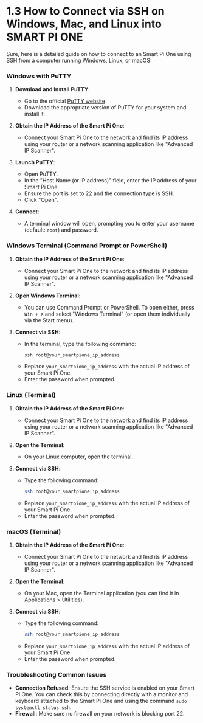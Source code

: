 # 1.3 How to Connect via SSH on Windows, Mac, and Linux into SMART PI ONE

Sure, here is a detailed guide on how to connect to an Smart Pi One using SSH from a computer running Windows, Linux, or macOS:

### Windows with PuTTY

1. **Download and Install PuTTY**:
   - Go to the official [PuTTY website](https://www.putty.org/).
   - Download the appropriate version of PuTTY for your system and install it.

2. **Obtain the IP Address of the Smart Pi One**:
   - Connect your Smart Pi One to the network and find its IP address using your router or a network scanning application like "Advanced IP Scanner".

3. **Launch PuTTY**:
   - Open PuTTY.
   - In the "Host Name (or IP address)" field, enter the IP address of your Smart Pi One.
   - Ensure the port is set to 22 and the connection type is SSH.
   - Click "Open".

4. **Connect**:
   - A terminal window will open, prompting you to enter your username (default: `root`) and password.

### Windows Terminal (Command Prompt or PowerShell)

1. **Obtain the IP Address of the Smart Pi One**:
   - Connect your Smart Pi One to the network and find its IP address using your router or a network scanning application like "Advanced IP Scanner".

2. **Open Windows Terminal**:
   - You can use Command Prompt or PowerShell. To open either, press `Win + X` and select "Windows Terminal" (or open them individually via the Start menu).

3. **Connect via SSH**:
   - In the terminal, type the following command:
     ```powershell
     ssh root@your_smartpione_ip_address
     ```
   - Replace `your_smartpione_ip_address` with the actual IP address of your Smart Pi One.
   - Enter the password when prompted.


### Linux (Terminal)

1. **Obtain the IP Address of the Smart Pi One**:
   - Connect your Smart Pi One to the network and find its IP address using your router or a network scanning application like "Advanced IP Scanner".

2. **Open the Terminal**:
   - On your Linux computer, open the terminal.

3. **Connect via SSH**:
   - Type the following command:
     ```bash
     ssh root@your_smartpione_ip_address
     ```
   - Replace `your_smartpione_ip_address` with the actual IP address of your Smart Pi One.
   - Enter the password when prompted.

### macOS (Terminal)

1. **Obtain the IP Address of the Smart Pi One**:
   - Connect your Smart Pi One to the network and find its IP address using your router or a network scanning application like "Advanced IP Scanner".

2. **Open the Terminal**:
   - On your Mac, open the Terminal application (you can find it in Applications > Utilities).

3. **Connect via SSH**:
   - Type the following command:
     ```bash
     ssh root@your_smartpione_ip_address
     ```
   - Replace `your_smartpione_ip_address` with the actual IP address of your Smart Pi One.
   - Enter the password when prompted.

### Troubleshooting Common Issues

- **Connection Refused**: Ensure the SSH service is enabled on your Smart Pi One. You can check this by connecting directly with a monitor and keyboard attached to the Smart Pi One and using the command `sudo systemctl status ssh`.
- **Firewall**: Make sure no firewall on your network is blocking port 22.

